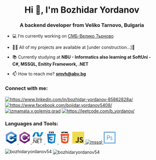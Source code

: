 <h1 align="center">Hi 👋, I'm Bozhidar Yordanov</h1>
<h3 align="center">A backend developer from Veliko Tarnovo, Bulgaria</h3>

- 💻 I’m currently working on [СМБ-Велико Търново](https://smb-vt.com)

- 👨‍💻 All of my projects are available at [under construction...]👷

- 📚 Currently studying at **NBU - Informatics also learning at SoftUni - C#, MSSQL, Enitity Framework, .NET**

- 📫 How to reach me? **smvh@abv.bg**

<h3 align="left">Connect with me:</h3>
<p align="left">
<a href="https://linkedin.com/in/https://www.linkedin.com/in/bozhidar-yordanov-85862828a/" target="blank"><img align="center" src="https://raw.githubusercontent.com/rahuldkjain/github-profile-readme-generator/master/src/images/icons/Social/linked-in-alt.svg" alt="https://www.linkedin.com/in/bozhidar-yordanov-85862828a/" height="30" width="40" /></a>
<a href="https://fb.com/https://www.facebook.com/bojidar.yordanov5408/" target="blank"><img align="center" src="https://raw.githubusercontent.com/rahuldkjain/github-profile-readme-generator/master/src/images/icons/Social/facebook.svg" alt="https://www.facebook.com/bojidar.yordanov5408/" height="30" width="40" /></a>
<a href="https://instagram.com/izmamata.v.golemiq.grad" target="blank"><img align="center" src="https://raw.githubusercontent.com/rahuldkjain/github-profile-readme-generator/master/src/images/icons/Social/instagram.svg" alt="izmamata.v.golemiq.grad" height="30" width="40" /></a>
<a href="https://www.leetcode.com/https://leetcode.com/b_yordanov/" target="blank"><img align="center" src="https://raw.githubusercontent.com/rahuldkjain/github-profile-readme-generator/master/src/images/icons/Social/leet-code.svg" alt="https://leetcode.com/b_yordanov/" height="30" width="40" /></a>
</p>

<h3 align="left">Languages and Tools:</h3>
<p align="left"> <a href="https://www.w3schools.com/cpp/" target="_blank" rel="noreferrer"> <img src="https://raw.githubusercontent.com/devicons/devicon/master/icons/cplusplus/cplusplus-original.svg" alt="cplusplus" width="40" height="40"/> </a> <a href="https://www.w3schools.com/cs/" target="_blank" rel="noreferrer"> <img src="https://raw.githubusercontent.com/devicons/devicon/master/icons/csharp/csharp-original.svg" alt="csharp" width="40" height="40"/> </a> <a href="https://dotnet.microsoft.com/" target="_blank" rel="noreferrer"> <img src="https://raw.githubusercontent.com/devicons/devicon/master/icons/dot-net/dot-net-original-wordmark.svg" alt="dotnet" width="40" height="40"/> </a> <a href="https://www.w3.org/html/" target="_blank" rel="noreferrer"></a> <a href="https://www.w3schools.com/css/" target="_blank" rel="noreferrer"> <img src="https://raw.githubusercontent.com/devicons/devicon/master/icons/css3/css3-original-wordmark.svg" alt="css3" width="40" height="40"/> </a> <img src="https://raw.githubusercontent.com/devicons/devicon/master/icons/html5/html5-original-wordmark.svg" alt="html5" width="40" height="40"/> </a> <a href="https://developer.mozilla.org/en-US/docs/Web/JavaScript" target="_blank" rel="noreferrer"> <img src="https://raw.githubusercontent.com/devicons/devicon/master/icons/javascript/javascript-original.svg" alt="javascript" width="40" height="40"/> </a> <a href="https://www.microsoft.com/en-us/sql-server" target="_blank" rel="noreferrer"> <img src="https://www.svgrepo.com/show/303229/microsoft-sql-server-logo.svg" alt="mssql" width="40" height="40"/> </a> <a href="https://www.photoshop.com/en" target="_blank" rel="noreferrer"> <img src="https://raw.githubusercontent.com/devicons/devicon/master/icons/photoshop/photoshop-line.svg" alt="photoshop" width="40" height="40"/> </a> </p>

<p><img align="left" src="https://github-readme-stats.vercel.app/api/top-langs?username=bozhidaryordanov54&show_icons=true&locale=en&layout=compact" alt="bozhidaryordanov54" /></p>

<p>&nbsp;<img align="center" src="https://github-readme-stats.vercel.app/api?username=bozhidaryordanov54&show_icons=true&locale=en" alt="bozhidaryordanov54" /></p>

